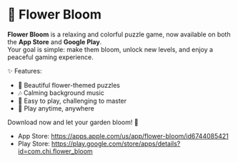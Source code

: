 # 🌸 Flower Bloom

**Flower Bloom** is a relaxing and colorful puzzle game, now available on both the **App Store** and **Google Play**.  
Your goal is simple: make them bloom, unlock new levels, and enjoy a peaceful gaming experience.  

✨ Features:
- 🌼 Beautiful flower-themed puzzles  
- 🎶 Calming background music  
- 🎯 Easy to play, challenging to master  
- 📱 Play anytime, anywhere  

Download now and let your garden bloom! 🌷

- App Store: https://apps.apple.com/us/app/flower-bloom/id6744085421
- Play Store: https://play.google.com/store/apps/details?id=com.chi.flower_bloom
